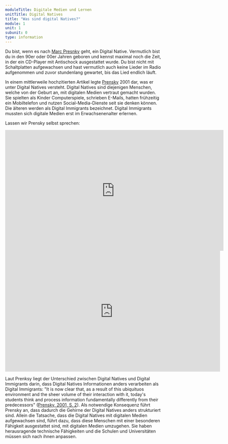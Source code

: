 ```yaml
---
moduleTitle: Digitale Medien und Lernen
unitTitle: Digital Natives
title: "Was sind digital Natives?"
module: 1
unit: 1
subunit: 0
type: information
---
```


Du bist, wenn es nach [Marc Presnky](https://en.wikipedia.org/wiki/Marc_Prensky) geht, ein Digital Native. Vermutlich bist du in den 90er oder 00er Jahren geboren und kennst maximal noch die Zeit, in der ein CD-Player mit Antischock ausgestattet wurde. Du bist nicht mit Schaltplatten aufgewachsen und hast vermutlich auch keine Lieder im Radio aufgenommen und zuvor stundenlang gewartet, bis das Lied endlich läuft. 

In einem mittlerweile hochzitierten Artikel legte [Prensky](https://www.emeraldinsight.com/doi/pdfplus/10.1108/10748120110424816) 2001 dar, was er unter Digital Natives versteht. Digital Natives sind diejenigen Menschen, welche von der Geburt an, mit digitalen Medien vertraut gemacht wurden. Sie spielten als Kinder Computerspiele, schrieben E-Mails, hatten frühzeitig ein Mobiltelefon und nutzen Social-Media-Dienste seit sie denken können. Die älteren werden als Digital Immigrants bezeichnet. Digital Immigrants mussten sich digitale Medien erst im Erwachsenenalter erlernen. 

Lassen wir Prensky selbst sprechen: 

<iframe width="706" height="391" src="https://www.youtube.com/embed/jRR76Mz9NII" frameborder="0" allow="accelerometer; autoplay; encrypted-media; gyroscope; picture-in-picture" allowfullscreen></iframe>

<iframe width="695" height="391" src="https://www.youtube.com/embed/Q-sqIkKZ1N4" frameborder="0" allow="accelerometer; autoplay; encrypted-media; gyroscope; picture-in-picture" allowfullscreen></iframe>

Laut Prenksy liegt der Unterschied zwischen Digital Natives und Digital Immigrants darin, dass Digital Natives Informationen anders verarbeiten als Digital Immigrants: "It is now clear that, as a result of this ubiquituos environment and the sheer volume of their interaction with it, today's students think and process information fundamentally differently from their predecessors" ([Prensky, 2001, S. 2](https://www.emeraldinsight.com/doi/pdfplus/10.1108/10748120110424816)). Als notwendige Konsequenz führt Prensky an, dass dadurch die Gehirne der Digital Natives anders strukturiert sind. Allein die Tatsache, dass die Digital Natives mit digitalen Medien aufgewachsen sind, führt dazu, dass diese Menschen mit einer besonderen Fähigkeit ausgestattet sind, mit digitalen Medien umzugehen. Sie haben herausragende technische Fähigkeiten und die Schulen und Universitäten müssen sich nach ihnen anpassen. 


